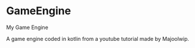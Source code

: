 # GameEngine
My Game Engine

A game engine coded in kotlin from a youtube tutorial made by Majoolwip.

